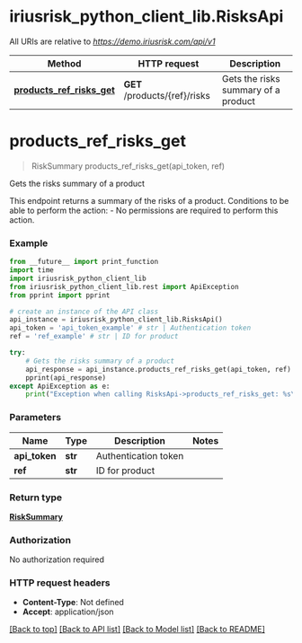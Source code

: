 # iriusrisk_python_client_lib.RisksApi

All URIs are relative to *https://demo.iriusrisk.com/api/v1*

Method | HTTP request | Description
------------- | ------------- | -------------
[**products_ref_risks_get**](RisksApi.md#products_ref_risks_get) | **GET** /products/{ref}/risks | Gets the risks summary of a product


# **products_ref_risks_get**
> RiskSummary products_ref_risks_get(api_token, ref)

Gets the risks summary of a product

This endpoint returns a summary of the risks of a product. Conditions to be able to perform the action:   - No permissions are required to perform this action. 

### Example
```python
from __future__ import print_function
import time
import iriusrisk_python_client_lib
from iriusrisk_python_client_lib.rest import ApiException
from pprint import pprint

# create an instance of the API class
api_instance = iriusrisk_python_client_lib.RisksApi()
api_token = 'api_token_example' # str | Authentication token
ref = 'ref_example' # str | ID for product

try:
    # Gets the risks summary of a product
    api_response = api_instance.products_ref_risks_get(api_token, ref)
    pprint(api_response)
except ApiException as e:
    print("Exception when calling RisksApi->products_ref_risks_get: %s\n" % e)
```

### Parameters

Name | Type | Description  | Notes
------------- | ------------- | ------------- | -------------
 **api_token** | **str**| Authentication token | 
 **ref** | **str**| ID for product | 

### Return type

[**RiskSummary**](RiskSummary.md)

### Authorization

No authorization required

### HTTP request headers

 - **Content-Type**: Not defined
 - **Accept**: application/json

[[Back to top]](#) [[Back to API list]](../README.md#documentation-for-api-endpoints) [[Back to Model list]](../README.md#documentation-for-models) [[Back to README]](../README.md)


